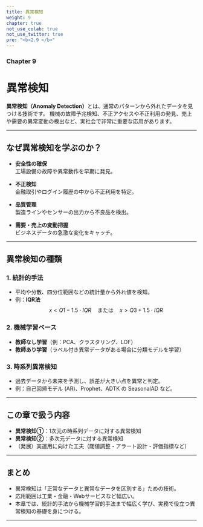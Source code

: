 ```yaml
---
title: 異常検知
weight: 9
chapter: true
not_use_colab: true
not_use_twitter: true
pre: "<b>2.9 </b>"
---
```


### Chapter 9

# 異常検知

<div class="pagetop-box">
  <p><b>異常検知（Anomaly Detection）</b>とは、通常のパターンから外れたデータを見つける技術です。  
  機械の故障予兆検知、不正アクセスや不正利用の発見、売上や需要の異常変動の検出など、実社会で非常に重要な応用があります。</p>
</div>

---

## なぜ異常検知を学ぶのか？

- **安全性の確保**  
  工場設備の故障や異常動作を早期に発見。  

- **不正検知**  
  金融取引やログイン履歴の中から不正利用を特定。  

- **品質管理**  
  製造ラインやセンサーの出力から不良品を検出。  

- **需要・売上の変動把握**  
  ビジネスデータの急激な変化をキャッチ。  

---

## 異常検知の種類

### 1. 統計的手法
- 平均や分散、四分位範囲などの統計量から外れ値を検知。  
- 例：**IQR法**  
  $$
  x < Q1 - 1.5 \cdot IQR \quad \text{または} \quad x > Q3 + 1.5 \cdot IQR
  $$

### 2. 機械学習ベース
- **教師なし学習**（例：PCA、クラスタリング、LOF）  
- **教師あり学習**（ラベル付き異常データがある場合に分類モデルを学習）  

### 3. 時系列異常検知
- 過去データから未来を予測し、誤差が大きい点を異常と判定。  
- 例：自己回帰モデル (AR)、Prophet、ADTK の SeasonalAD など。  

---

## この章で扱う内容
- **異常検知①**：1次元の時系列データに対する異常検知  
- **異常検知②**：多次元データに対する異常検知  
- （発展）実運用に向けた工夫（閾値調整・アラート設計・評価指標など）

---

## まとめ
- 異常検知は「正常なデータと異常なデータを区別する」ための技術。  
- 応用範囲は工業・金融・Webサービスなど幅広い。  
- 本章では、統計的手法から機械学習的手法まで幅広く学び、実務で役立つ異常検知の基礎を身につける。  

---
